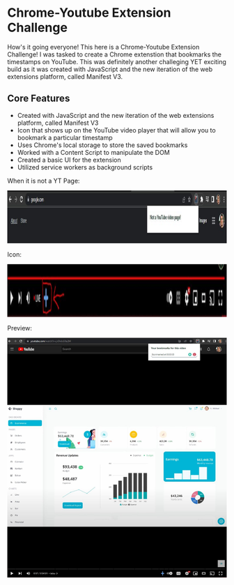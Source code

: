# Chrome-Youtube Extension Challenge

How's it going everyone! This here is a Chrome-Youtube Extension Challenge! I was tasked to create a Chrome extenstion that bookmarks the timestamps on YouTube. This was definitely another challeging YET exciting build as it was created with JavaScript and the new iteration of the web extensions platform, called Manifest V3.

## Core Features

- Created with JavaScript and the new iteration of the web extensions platform, called Manifest V3
- Icon that shows up on the YouTube video player that will allow you to bookmark a particular timestamp
- Uses Chrome's local storage to store the saved bookmarks
- Worked with a Content Script to manipulate the DOM
- Created a basic UI for the extension
- Utilized service workers as background scripts

When it is not a YT Page:

<p align="center">
<img src="/assets/demo1.JPG" width="1267" height="121"/>
</p>

Icon:

<p align="center">
<img src="/assets/demo3.JPG" width="1267" height="121"/>
</p>

Preview:

<p align="center" width="100">
<img src="/assets/demo4.JPG" width="650" height="550"/>
</p>
